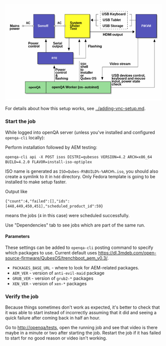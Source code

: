 ![Setup diagram](../openqa-qubesos-setup.png)

For details about how this setup works, see
[../adding-vnc-setup.md](../adding-vnc-setup.md).

### Start the job

While logged into openQA server (unless you've installed and configured
`openqa-cli` locally):

Perform installation followed by AEM testing:

```
openqa-cli api -X POST isos DISTRI=qubesos VERSION=4.2 ARCH=x86_64 BUILD=4.2.0 FLAVOR=install-iso-optiplex
```

ISO name is generated as `ISO=Qubes-R%BUILD%-%ARCH%.iso`, you should also create
a symlink to it in `hdd` directory.  Only Fedora template is going to be
installed to make setup faster.

Output like

```
{"count":4,"failed":[],"ids":[448,449,450,451],"scheduled_product_id":59}
```

means the jobs (`4` in this case) were scheduled successfully.

Use "Dependencies" tab to see jobs which are part of the same run.

#### Parameters

These settings can be added to `openqa-cli` posting command to specify which
packages to use.  Current default uses
<https://dl.3mdeb.com/open-source-firmware/QubesOS/trenchboot_aem_v0.3/>.

* `PACKAGES_BASE_URL` - where to look for AEM-related packages.
* `AEM_VER` - version of `anti-evil-maid` package
* `GRUB_VER` - version of `grub2-*` packages
* `XEN_VER` - version of `xen-*` packages

### Verify the job

Because things sometimes don't work as expected, it's better to check that it
was able to start instead of incorrectly assuming that it did and seeing a quick
failure after coming back in half an hour.

Go to <http://openqa/tests>, open the running job and see that video is there
maybe in a minute or two after starting the job.  Restart the job if it has
failed to start for no good reason or video isn't working.
